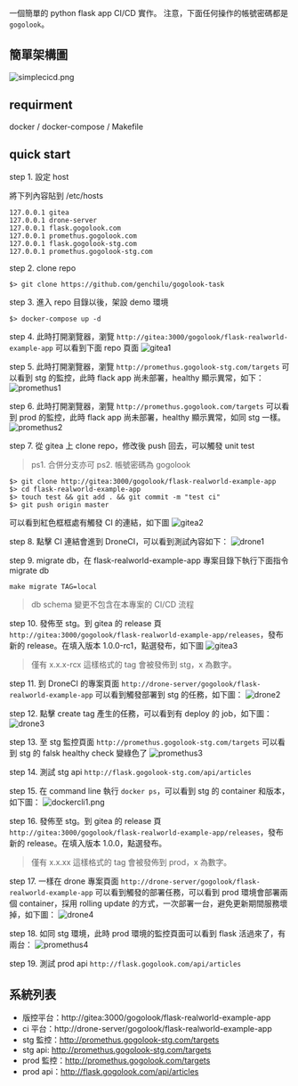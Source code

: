 一個簡單的 python flask app CI/CD 實作。
注意，下面任何操作的帳號密碼都是 `gogolook`。

## 簡單架構圖
![simplecicd.png](img/simplecicd.png)

## requirment
docker / docker-compose / Makefile

## quick start
step 1. 設定 host

將下列內容貼到 /etc/hosts
```
127.0.0.1 gitea
127.0.0.1 drone-server
127.0.0.1 flask.gogolook.com
127.0.0.1 promethus.gogolook.com
127.0.0.1 flask.gogolook-stg.com
127.0.0.1 promethus.gogolook-stg.com
```

step 2. clone repo
```
$> git clone https://github.com/genchilu/gogolook-task
```

step 3. 進入 repo 目錄以後，架設 demo 環境
```
$> docker-compose up -d
```

step 4. 此時打開瀏覽器，瀏覽 `http://gitea:3000/gogolook/flask-realworld-example-app` 可以看到下面 repo 頁面
![gitea1](img/gitea1.png)

step 5. 此時打開瀏覽器，瀏覽 `http://promethus.gogolook-stg.com/targets` 可以看到 stg 的監控，此時 flack app 尚未部署，healthy 顯示異常，如下：
![promethus1](img/promethus1.png)

step 6. 此時打開瀏覽器，瀏覽 `http://promethus.gogolook.com/targets` 可以看到 prod 的監控，此時 flack app 尚未部署，healthy 顯示異常，如同 stg 一樣。
![promethus2](img/promethus2.png)

step 7.
從 gitea 上 clone repo，修改後 push 回去，可以觸發 unit test
> ps1. 合併分支亦可
> ps2. 帳號密碼為 gogolook
```
$> git clone http://gitea:3000/gogolook/flask-realworld-example-app
$> cd flask-realworld-example-app
$> touch test && git add . && git commit -m "test ci"  
$> git push origin master
```

可以看到紅色框框處有觸發 CI 的連結，如下圖
![gitea2](img/gitea2.png)

step 8. 點擊 CI 連結會進到 DroneCI，可以看到測試內容如下：
![drone1](img/drone1.png)

step 9. migrate db，在 flask-realworld-example-app 專案目錄下執行下面指令 migrate db
```
make migrate TAG=local
```
> db schema 變更不包含在本專案的 CI/CD 流程

step 10. 發佈至 stg。到 gitea 的 release 頁 `http://gitea:3000/gogolook/flask-realworld-example-app/releases`，發布新的 release。在填入版本 1.0.0-rc1，點選發布，如下圖
![gitea3](img/gitea3.png)
> 僅有 x.x.x-rcx 這樣格式的 tag 會被發佈到 stg，x 為數字。

step 11. 到 DroneCI 的專案頁面 `http://drone-server/gogolook/flask-realworld-example-app` 可以看到觸發部署到 stg 的任務，如下圖：
![drone2](img/drone2.png)

step 12. 點擊 create tag 產生的任務，可以看到有 deploy 的 job，如下圖：
![drone3](img/drone3.png)

step 13. 至 stg 監控頁面 `http://promethus.gogolook-stg.com/targets` 可以看到 stg 的 falsk healthy check 變綠色了
![promethus3](img/promethus3.png)

step 14. 測試 stg api `http://flask.gogolook-stg.com/api/articles`

step 15. 在 command line 執行 `docker ps`，可以看到 stg 的 container 和版本，如下圖：
![dockercli1.png](img/dockercli1.png)

step 16. 發佈至 stg。到 gitea 的 release 頁 `http://gitea:3000/gogolook/flask-realworld-example-app/releases`，發布新的 release。在填入版本 1.0.0，點選發布。
> 僅有 x.x.xx 這樣格式的 tag 會被發佈到 prod，x 為數字。

step 17. 一樣在 drone 專案頁面 `http://drone-server/gogolook/flask-realworld-example-app` 可以看到觸發的部署任務，可以看到 prod 環境會部署兩個 container，採用 rolling update 的方式，一次部署一台，避免更新期間服務壞掉，如下圖：
![drone4](img/drone4.png)

step 18. 如同 stg 環境，此時 prod 環境的監控頁面可以看到 flask 活過來了，有兩台：
![promethus4](img/promethus4.png)

step 19. 測試 prod api `http://flask.gogolook.com/api/articles`



## 系統列表
* 版控平台：http://gitea:3000/gogolook/flask-realworld-example-app
* ci 平台：http://drone-server/gogolook/flask-realworld-example-app
* stg 監控：http://promethus.gogolook-stg.com/targets
* stg api: http://promethus.gogolook-stg.com/targets
* prod 監控：http://promethus.gogolook.com/targets
* prod api：http://flask.gogolook.com/api/articles

